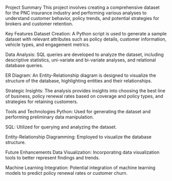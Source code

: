 Project Summary
This project involves creating a comprehensive dataset for the PNC insurance industry and performing various analyses to understand customer behavior, policy trends, and potential strategies for brokers and customer retention.

Key Features
Dataset Creation: A Python script is used to generate a sample dataset with relevant attributes such as policy details, customer information, vehicle types, and engagement metrics.

Data Analysis: SQL queries are developed to analyze the dataset, including descriptive statistics, uni-variate and bi-variate analyses, and relational database queries.

ER Diagram: An Entity-Relationship diagram is designed to visualize the structure of the database, highlighting entities and their relationships.

Strategic Insights: The analysis provides insights into choosing the best line of business, policy renewal rates based on coverage and policy types, and strategies for retaining customers.

Tools and Technologies
Python: Used for generating the dataset and performing preliminary data manipulation.

SQL: Utilized for querying and analyzing the dataset.

Entity-Relationship Diagramming: Employed to visualize the database structure.

Future Enhancements
Data Visualization: Incorporating data visualization tools to better represent findings and trends.

Machine Learning Integration: Potential integration of machine learning models to predict policy renewal rates or customer churn.

